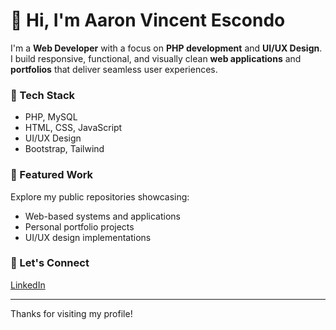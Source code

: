 # 👋 Hi, I'm Aaron Vincent Escondo

I'm a **Web Developer** with a focus on **PHP development** and **UI/UX Design**. I build responsive, functional, and visually clean **web applications** and **portfolios** that deliver seamless user experiences.

### 🔧 Tech Stack
- PHP, MySQL
- HTML, CSS, JavaScript
- UI/UX Design
- Bootstrap, Tailwind

### 📁 Featured Work
Explore my public repositories showcasing:
- Web-based systems and applications
- Personal portfolio projects
- UI/UX design implementations

### 🤝 Let's Connect
[LinkedIn](https://www.linkedin.com/in/vnct)

---

Thanks for visiting my profile!
